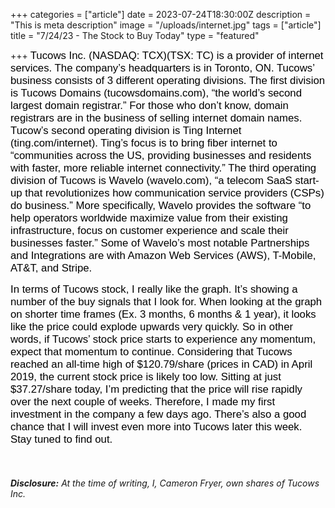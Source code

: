 +++
categories = ["article"]
date = 2023-07-24T18:30:00Z
description = "This is meta description"
image = "/uploads/internet.jpg"
tags = ["article"]
title = "7/24/23 - The Stock to Buy Today"
type = "featured"

+++
<span style="color:black"><span style="font-family:Arial; font-size:1.2em;">Tucows Inc. (NASDAQ: TCX)(TSX: TC) is a provider of internet services. The company’s headquarters is in Toronto, ON. Tucows’ business consists of 3 different operating divisions. The first division is Tucows Domains (tucowsdomains.com), “the world’s second largest domain registrar.” For those who don’t know, domain registrars are in the business of selling internet domain names. Tucow’s second operating division is Ting Internet (ting.com/internet). Ting’s focus is to bring fiber internet to “communities across the US, providing businesses and residents with faster, more reliable internet connectivity.” The third operating division of Tucows is Wavelo (wavelo.com), “a telecom SaaS start-up that revolutionizes how communication service providers (CSPs) do business.” More specifically, Wavelo provides the software “to help operators worldwide maximize value from their existing infrastructure, focus on customer experience and scale their businesses faster.” Some of Wavelo’s most notable Partnerships and Integrations are with Amazon Web Services (AWS), T-Mobile, AT&T, and Stripe.</span></span>

<span style="color:black"><span style="font-family:Arial; font-size:1.2em;">In terms of Tucows stock, I really like the graph. It’s showing a number of the buy signals that I look for. When looking at the graph on shorter time frames (Ex. 3 months, 6 months & 1 year), it looks like the price could explode upwards very quickly. So in other words, if Tucows’ stock price starts to experience any momentum, expect that momentum to continue. Considering that Tucows reached an all-time high of $120.79/share (prices in CAD) in April 2019, the current stock price is likely too low. Sitting at just $37.27/share today, I’m predicting that the price will rise rapidly over the next couple of weeks. Therefore, I made my first investment in the company a few days ago. There’s also a good chance that I will invest even more into Tucows later this week. Stay tuned to find out.</span></span>

‎

###### **Disclosure:** At the time of writing, I, Cameron Fryer, own shares of Tucows Inc.
